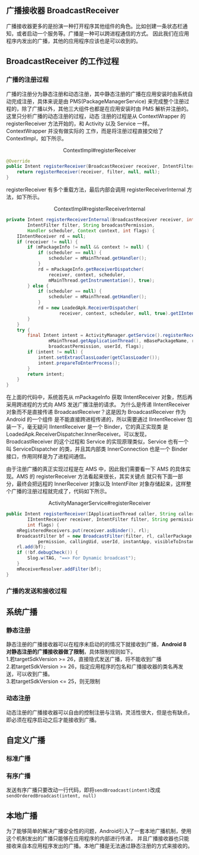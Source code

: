 ## 广播接收器 BroadcastReceiver
广播接收器更多的是扮演一种打开程序其他组件的角色。比如创建一条状态栏通知，或者启动一个服务等。广播是一种可以跨进程通信的方式。
因此我们在应用程序内发出的广播，其他的应用程序应该也是可以收到的。

## BroadcastReceiver 的工作过程
### 广播的注册过程
广播的注册分为静态注册和动态注册，其中静态注册的广播在应用安装时由系统自动完成注册，具体来说是由 PMS(PackageManagerService)
来完成整个注册过程的，除了广播以外，其他三大组件也都是在应用安装时由 PMS 解析并注册的。这里只分析广播的动态注册的过程，动态
注册的过程是从 ContextWrapper 的 registerReceiver 方法开始的，和 Activity 以及 Service 一样。ContextWrapper 并没有做实际的
工作，而是将注册过程直接交给了 ContextImpl，如下所示。

<div align="center">ContextImpl#registerReceiver</div>

```java
@Override
public Intent registerReceiver(BroadcastReceiver receiver, IntentFilter filter) {
    return registerReceiver(receiver, filter, null, null);
}
```

registerReceiver 有多个重载方法，最后内部会调用 registerReceiverInternal 方法，如下所示。

<div align="center">ContextImpl#registerReceiverInternal</div>

```java
private Intent registerReceiverInternal(BroadcastReceiver receiver, int userId,
        IntentFilter filter, String broadcastPermission,
        Handler scheduler, Context context, int flags) {
    IIntentReceiver rd = null;
    if (receiver != null) {
        if (mPackageInfo != null && context != null) {
            if (scheduler == null) {
                scheduler = mMainThread.getHandler();
            }
            rd = mPackageInfo.getReceiverDispatcher(
                receiver, context, scheduler,
                mMainThread.getInstrumentation(), true);
        } else {
            if (scheduler == null) {
                scheduler = mMainThread.getHandler();
            }
            rd = new LoadedApk.ReceiverDispatcher(
                    receiver, context, scheduler, null, true).getIIntentReceiver();
        }
    }
    try {
        final Intent intent = ActivityManager.getService().registerReceiver(
                mMainThread.getApplicationThread(), mBasePackageName, rd, filter,
                broadcastPermission, userId, flags);
        if (intent != null) {
            intent.setExtrasClassLoader(getClassLoader());
            intent.prepareToEnterProcess();
        }
        return intent;
    }
}
```

在上面的代码中，系统首先从 mPackageInfo 获取 IIntentReceiver 对象，然后再采用跨进程的方式向 AMS 发送广播注册的请求。
为什么是传递 IIntentReceiver 对象而不是直接传递 BroadcastReceiver？这是因为 BroadcastReceiver 作为 Android 的一个组件
是不能直接跨进程传递的，所以需要通过 IIntentReceiver 包装一下，毫无疑问 IIntentReceiver 是一个 Binder，它的真正实现类
是LoadedApk.ReceiverDispatcher.InnerReceiver。可以发现，BroadcastReceiver 的这个过程和 Service 的实现原理类似，Service
也有一个叫 ServiceDispatcher 的类，并且其内部类 InnerConnection 也是一个 Binder 接口，作用同样是为了进程间通信。<br>

由于注册广播的真正实现过程是在 AMS 中，因此我们需要看一下 AMS 的具体实现。AMS 的 registerReceiver 方法看起来很长，其实关键点
就只有下面一部分，最终会把远程的 InnerReceiver 对象以及 IntentFilter 对象存储起来，这样整个广播的注册过程就完成了，代码如下所示。

<div align="center">ActivityManagerService#registerReceiver</div>

```java
public Intent registerReceiver(IApplicationThread caller, String callerPackage,
        IIntentReceiver receiver, IntentFilter filter, String permission, int userId,
        int flags) {
    mRegisteredReceivers.put(receiver.asBinder(), rl);
    BroadcastFilter bf = new BroadcastFilter(filter, rl, callerPackage,
            permission, callingUid, userId, instantApp, visibleToInstantApps);
    rl.add(bf);
    if (!bf.debugCheck()) {
        Slog.w(TAG, "==> For Dynamic broadcast");
    }
    mReceiverResolver.addFilter(bf);
}
```

### 广播的发送和接收过程

## 系统广播
### 静态注册
静态注册的广播接收器可以在程序未启动的的情况下就接收到广播，**Android 8 对静态注册的广播接收器做了限制**，具体限制规则如下。<br>
1.若targetSdkVersion >= 26，直接隐式发送广播，将不能收到广播<br>
2.若targetSdkVersion >= 26，指定应用程序的包名和广播接收器的类名再发送，可以收到广播。<br>
3.若targetSdkVersion <= 25，则无限制
### 动态注册
动态注册的广播接收器可以自由的控制注册与注销，灵活性很大，但是也有缺点，即必须在程序启动之后才能接收到广播。

## 自定义广播
### 标准广播
### 有序广播
发送有序广播只要改动一行代码，即将`sendBroadcast(intent)`改成`sendOrderedBroadcast(intent, null)`

## 本地广播
为了能够简单的解决广播安全性的问题，Android引入了一套本地广播机制，使用这个机制发出的广播只能够在应用程序的内部进行传递，
并且广播接收器也只能接收来自本应用程序发出的广播。本地广播是无法通过静态注册的方式来接收的。